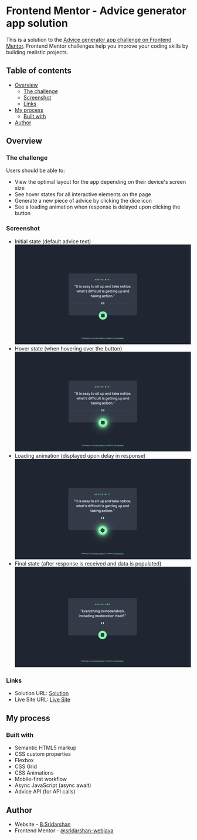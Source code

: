# Frontend Mentor - Advice generator app solution

This is a solution to the [Advice generator app challenge on Frontend Mentor](https://www.frontendmentor.io/challenges/advice-generator-app-QdUG-13db). Frontend Mentor challenges help you improve your coding skills by building realistic projects.

## Table of contents

- [Overview](#overview)
  - [The challenge](#the-challenge)
  - [Screenshot](#screenshot)
  - [Links](#links)
- [My process](#my-process)
  - [Built with](#built-with)
- [Author](#author)

## Overview

### The challenge

Users should be able to:

- View the optimal layout for the app depending on their device's screen size
- See hover states for all interactive elements on the page
- Generate a new piece of advice by clicking the dice icon
- See a loading animation when response is delayed upon clicking the button

### Screenshot

- Initial state (default advice text)
  ![](./screenshots/Screenshot%201.png)
- Hover state (when hovering over the button)
  ![](./screenshots/Screenshot%202.png)
- Loading animation (displayed upon delay in response)
  ![](./screenshots/Screenshot%203.png)
- Final state (after response is received and data is populated)
  ![](./screenshots/Screenshot%204.png)

### Links

- Solution URL: [Solution](https://github.com/sridarshan-webjava/advice-generator)
- Live Site URL: [Live Site](https://advice-generator.pages.dev/)

## My process

### Built with

- Semantic HTML5 markup
- CSS custom properties
- Flexbox
- CSS Grid
- CSS Animations
- Mobile-first workflow
- Async JavaScript (async await)
- Advice API (for API calls)

## Author

- Website - [B.Sridarshan](https://github.com/sridarshan-webjava)
- Frontend Mentor - [@sridarshan-webjava](https://www.frontendmentor.io/profile/sridarshan-webjava)
